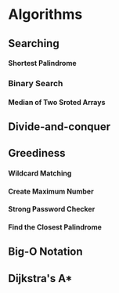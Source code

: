 # Algorithms

## Searching

#### Shortest Palindrome

### Binary Search

#### Median of Two Sroted Arrays

## Divide-and-conquer

## Greediness

#### Wildcard Matching

#### Create Maximum Number

#### Strong Password Checker

#### Find the Closest Palindrome

## Big-O Notation

## Dijkstra's A\*
